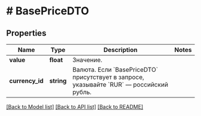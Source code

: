 # # BasePriceDTO

## Properties

Name | Type | Description | Notes
------------ | ------------- | ------------- | -------------
**value** | **float** | Значение. |
**currency_id** | **string** | Валюта.  Если &#x60;BasePriceDTO&#x60; присутствует в запросе, указывайте &#x60;RUR&#x60; — российский рубль. |

[[Back to Model list]](../../README.md#models) [[Back to API list]](../../README.md#endpoints) [[Back to README]](../../README.md)
